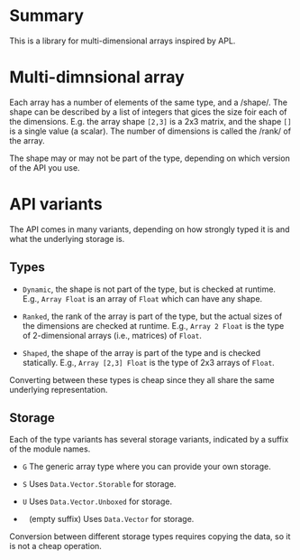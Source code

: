 # Summary
This is a library for multi-dimensional arrays inspired by APL.

# Multi-dimnsional array
Each array has a number of elements of the same type, and a /shape/.
The shape can be described by a list of integers that gices the size
foir each of the dimensions.  E.g. the array shape `[2,3]` is a 2x3
matrix, and the shape `[]` is a single value (a scalar).  The number
of dimensions is called the /rank/ of the array.

The shape may or may not be part of the type, depending on which
version of the API you use.


# API variants
The API comes in many variants, depending on how strongly typed it is
and what the underlying storage is.

## Types

 * `Dynamic`, the shape is not part of the type, but is checked at
 runtime.  E.g., `Array Float` is an array of `Float` which can have
 any shape.

 * `Ranked`, the rank of the array is part of the type, but the actual
   sizes of the dimensions are checked at runtime.  E.g., `Array 2
   Float` is the type of 2-dimensional arrays (i.e., matrices) of `Float`.

 * `Shaped`, the shape of the array is part of the type and is checked
   statically.  E.g., `Array [2,3] Float` is the type of 2x3 arrays of
   `Float`.

Converting between these types is cheap since they all share the same
underlying representation.

## Storage

Each of the type variants has several storage variants, indicated by a
suffix of the module names.

 * `G` The generic array type where you can provide your own storage.

 * `S` Uses `Data.Vector.Storable` for storage.

 * `U` Uses `Data.Vector.Unboxed` for storage.

 * ` ` (empty suffix)  Uses `Data.Vector` for storage.

Conversion between different storage types requires copying the data,
so it is not a cheap operation.
